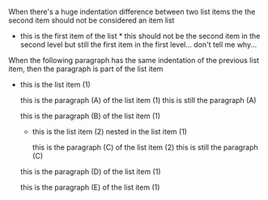When there's a huge indentation difference between two list items the the second item should not be considered an item list

* this is the first item of the list
          *  this should not be the second item in the second level but still the first item in the first level... don't tell me why...

When the following paragraph has the same indentation of the previous list item, then the paragraph is part of the list item

* this is the list item (1)
  
  this is the paragraph (A) of the list item (1)
this is still the paragraph (A)

  this is the paragraph (B) of the list item (1)

  * this is the list item (2) nested in the list item (1)
    
    this is the paragraph (C) of the list item (2)
this is still the paragraph (C)

  this is the paragraph (D) of the list item (1)




  this is the paragraph (E) of the list item (1)
